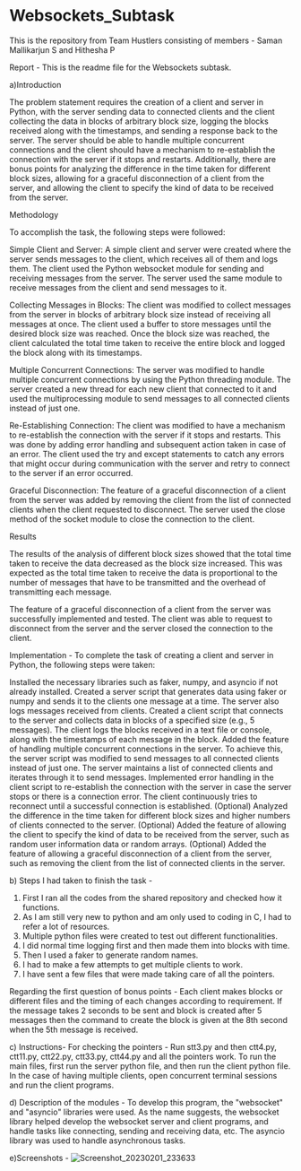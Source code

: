 # Websockets_Subtask
This is the repository from Team Hustlers consisting of members - Saman Mallikarjun S and Hithesha P


Report - This is the readme file for the Websockets subtask. 

a)Introduction

The problem statement requires the creation of a client and server in Python, with the server sending data to connected clients and the client collecting the data in blocks of arbitrary block size, logging the blocks received along with the timestamps, and sending a response back to the server. The server should be able to handle multiple concurrent connections and the client should have a mechanism to re-establish the connection with the server if it stops and restarts. Additionally, there are bonus points for analyzing the difference in the time taken for different block sizes, allowing for a graceful disconnection of a client from the server, and allowing the client to specify the kind of data to be received from the server.

Methodology

To accomplish the task, the following steps were followed:

Simple Client and Server: A simple client and server were created where the server sends messages to the client, which receives all of them and logs them. The client used the Python websocket module for sending and receiving messages from the server. The server used the same module to receive messages from the client and send messages to it.

Collecting Messages in Blocks: The client was modified to collect messages from the server in blocks of arbitrary block size instead of receiving all messages at once. The client used a buffer to store messages until the desired block size was reached. Once the block size was reached, the client calculated the total time taken to receive the entire block and logged the block along with its timestamps.

Multiple Concurrent Connections: The server was modified to handle multiple concurrent connections by using the Python threading module. The server created a new thread for each new client that connected to it and used the multiprocessing module to send messages to all connected clients instead of just one.

Re-Establishing Connection: The client was modified to have a mechanism to re-establish the connection with the server if it stops and restarts. This was done by adding error handling and subsequent action taken in case of an error. The client used the try and except statements to catch any errors that might occur during communication with the server and retry to connect to the server if an error occurred.

Graceful Disconnection: The feature of a graceful disconnection of a client from the server was added by removing the client from the list of connected clients when the client requested to disconnect. The server used the close method of the socket module to close the connection to the client.

Results

The results of the analysis of different block sizes showed that the total time taken to receive the data decreased as the block size increased. This was expected as the total time taken to receive the data is proportional to the number of messages that have to be transmitted and the overhead of transmitting each message.

The feature of a graceful disconnection of a client from the server was successfully implemented and tested. The client was able to request to disconnect from the server and the server closed the connection to the client.

Implementation - 
To complete the task of creating a client and server in Python, the following steps were taken:

Installed the necessary libraries such as faker, numpy, and asyncio if not already installed.
Created a server script that generates data using faker or numpy and sends it to the clients one message at a time. The server also logs messages received from clients.
Created a client script that connects to the server and collects data in blocks of a specified size (e.g., 5 messages). The client logs the blocks received in a text file or console, along with the timestamps of each message in the block.
Added the feature of handling multiple concurrent connections in the server. To achieve this, the server script was modified to send messages to all connected clients instead of just one. The server maintains a list of connected clients and iterates through it to send messages.
Implemented error handling in the client script to re-establish the connection with the server in case the server stops or there is a connection error. The client continuously tries to reconnect until a successful connection is established.
(Optional) Analyzed the difference in the time taken for different block sizes and higher numbers of clients connected to the server.
(Optional) Added the feature of allowing the client to specify the kind of data to be received from the server, such as random user information data or random arrays.
(Optional) Added the feature of allowing a graceful disconnection of a client from the server, such as removing the client from the list of connected clients in the server.

b) Steps I had taken to finish the task -
1. First I ran all the codes from the shared repository and checked how it functions.
2. As I am still very new to python and am only used to coding in C, I had to refer a lot of resources. 
3. Multiple python files were created to test out different functionalities.
4. I did normal time logging first and then made them into blocks with time.
5. Then I used a faker to generate random names.
6. I had to make a few attempts to get multiple clients to work.
7. I have sent a few files that were made taking care of all the pointers.

Regarding the first question of bonus points - Each client makes blocks or different files and the timing of each changes according to requirement. If the message takes 2 seconds to be sent and block is created after 5 messages then the command to create the block is given at the 8th second when the 5th message is received.

c) Instructions-
For checking the pointers - Run stt3.py and then ctt4.py, ctt11.py, ctt22.py, ctt33.py, ctt44.py and all the pointers work.
To run the main files, first run the server python file, and then run the client python file. In the case of having multiple clients, open concurrent terminal sessions and run the client programs.

d) Description of the modules - To develop this program, the "websocket" and "asyncio" libraries were used. As the name suggests, the websocket library helped develop the websocket server and client programs, and handle tasks like connecting, sending and receiving data, etc. The asyncio library was used to handle asynchronous tasks.

e)Screenshots - ![Screenshot_20230201_233633](https://user-images.githubusercontent.com/75972994/216130029-23b3f60d-fa42-461c-8c47-c66738387dcc.png)


